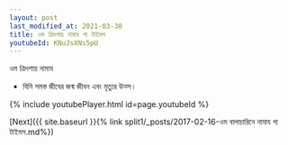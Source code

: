 ```yaml
---
layout: post
last_modified_at: 2021-03-30
title: ওম ত্রিদশায় নামায গা টাইমস
youtubeId: KNuJsXNs5pU
---
```

 
 
 ওম ত্রিদশায় নামায  
 
 -  যিনি সমস্ত জীবের জন্ম জীবন এবং মৃত্যুর উত্স। 
 
  
 
  
 
 
 
 
 
 


{% include youtubePlayer.html id=page.youtubeId %}
 
[Next]({{ site.baseurl }}{% link  split1/_posts/2017-02-16-ওম বালাচারিনে নামায গা টাইমস.md%})
 
